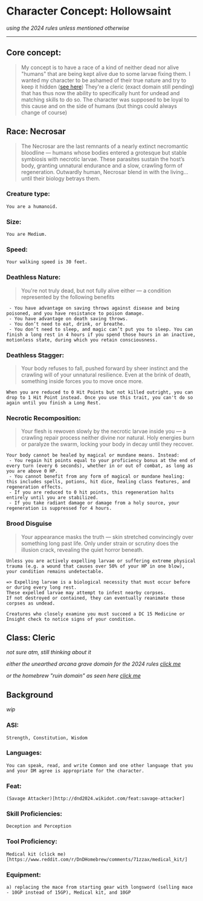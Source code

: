 # Character Concept: Hollowsaint
*using the 2024 rules unless mentioned otherwise*

---
## Core concept:
> My concept is to have a race of a kind of neither dead nor alive "humans" that are being kept alive due to some larvae fixing them. I wanted my character to be ashamed of their true nature and try to keep it hidden ([see here](#brood-disguise)) They're a cleric (exact domain still pending) that has thus now the ability to specifically hunt for undead and matching skills to do so. The character was supposed to be loyal to this cause and on the side of humans (but things could always change of course)

## Race: Necrosar 
> The Necrosar are the last remnants of a nearly extinct necromantic bloodline — humans whose bodies entered a grotesque but stable symbiosis with necrotic larvae. These parasites sustain the host’s body, granting unnatural endurance and a slow, crawling form of regeneration. Outwardly human, Necrosar blend in with the living... until their biology betrays them.

### Creature type:
```
You are a humanoid.
```

### Size:
```
You are Medium.
```

### Speed:
```
Your walking speed is 30 feet.
```

### Deathless Nature:
> You're not truly dead, but not fully alive either — a condition represented by the following benefits

```
 - You have advantage on saving throws against disease and being poisoned, and you have resistance to poison damage.
 - You have advantage on death saving throws.
 - You don’t need to eat, drink, or breathe.
 - You don’t need to sleep, and magic can’t put you to sleep. You can finish a long rest in 4 hours if you spend those hours in an inactive, motionless state, during which you retain consciousness.
```

### Deathless Stagger:
> Your body refuses to fall, pushed forward by sheer instinct and the crawling will of your unnatural resilience. Even at the brink of death, something inside forces you to move once more.

```
When you are reduced to 0 Hit Points but not killed outright, you can drop to 1 Hit Point instead. Once you use this trait, you can't do so again until you finish a Long Rest.
```

###  Necrotic Recomposition:
> Your flesh is rewoven slowly by the necrotic larvae inside you — a crawling repair process neither divine nor natural. Holy energies burn or paralyze the swarm, locking your body in decay until they recover.

```
Your body cannot be healed by magical or mundane means. Instead:
 - You regain hit points equal to your proficiency bonus at the end of every turn (every 6 seconds), whether in or out of combat, as long as you are above 0 HP.
 - You cannot benefit from any form of magical or mundane healing: this includes spells, potions, hit dice, healing class features, and regeneration effects.
 - If you are reduced to 0 hit points, this regeneration halts entirely until you are stabilized.
 - If you take radiant damage or damage from a holy source, your regeneration is suppressed for 4 hours.
```

### Brood Disguise
> Your appearance masks the truth — skin stretched convincingly over something long past life. Only under strain or scrutiny does the illusion crack, revealing the quiet horror beneath.

```
Unless you are actively expelling larvae or suffering extreme physical trauma (e.g. a wound that causes over 50% of your HP in one blow), your condition remains undetectable.

=> Expelling larvae is a biological necessity that must occur before or during every long rest.
These expelled larvae may attempt to infest nearby corpses.
If not destroyed or contained, they can eventually reanimate those corpses as undead.

Creatures who closely examine you must succeed a DC 15 Medicine or Insight check to notice signs of your condition.
```

## Class: Cleric
*not sure atm, still thinking about it*

*either the unearthed arcana grave domain for the 2024 rules [click me](https://media.dndbeyond.com/compendium-images/ua/horror-subclasses/gPZTjw31gGeVdQKl/UA2025-HorrorSubclasses.pdf)*

*or the homebrew "ruin domain" as seen here [click me](https://www.reddit.com/r/UnearthedArcana/comments/1edhq0g/cleric_ruin_domain/#lightbox)*

## Background
*wip*

### ASI:
```
Strength, Constitution, Wisdom
```

### Languages:
```
You can speak, read, and write Common and one other language that you and your DM agree is appropriate for the character.
```

### Feat:
```
(Savage Attacker)[http://dnd2024.wikidot.com/feat:savage-attacker]
```

### Skill Proficiencies:
```
Deception and Perception
```

### Tool Proficiency:
```
Medical kit (click me)[https://www.reddit.com/r/DnDHomebrew/comments/71zzax/medical_kit/]
```

### Equipment:
```
a) replacing the mace from starting gear with longsword (selling mace - 10GP instead of 15GP), Medical kit, and 10GP
```